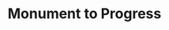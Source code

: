 ---
pid: CH780
title: Monument to Progress
location_transcription: 48th and Osage
zipcode: '19143'
outside_phl: 
neighborhood: University City
age: '62'
age_range: 60-69
instagram: 
image_file_name: CH_780.jpg
proposal_transcription: A monument that reflects the public works, like the New Dilworth
  Park, that made public life for the citizens, that give better respect to public
  life. A round table discussion, with the public to figure out what the next public
  works project should be, to make sure it is something they can take advantage of.
topic: Environment
topic_summary: '0'
type: Other No Form
keywords_other: 
credit: 
image_labels: 
twitter: 
facebook: 
permalink: "/monuments/ch780/"
layout: item-page
---
